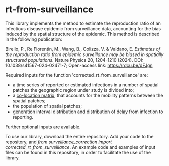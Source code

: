 # rt-from-surveillance

This library implements the method to estimate the reproduction ratio of an infectious disease epidemic from surveillance data, accounting for the bias induced by the spatial structure of the epidemic. This method is described in the following publication:

Birello, P., Re Fiorentin, M., Wang, B., Colizza, V. & Valdano, E.
_Estimates of the reproduction ratio from epidemic surveillance may be biased in spatially structured populations._
Nature Physics 20, 1204-1210 (2024).
DOI: 10.1038/s41567-024-02471-7;
Open-access link: https://rdcu.be/dFJgn


Required inputs for the function 'corrected_rt_from_surveillance' are:
* a time series of reported or estimated infections in a number of spatial patches the geographic region under study is divided into;
* a [co-location matrix](https://dataforgood.facebook.com/dfg/tools/colocation-maps), that accounts for the mobility patterns between the spatial patches;
* the population of spatial patches;
* generation interval distribution and distribution of delay from infection to reporting.

Further optional inputs are available.

To use our library, download the entire repository. Add your code to the repository, and *from surveillance_correction import corrected_rt_from_surveillance*. 
An example code and examples of input files can be found in this repository, in order to facilitate the use of the library.
